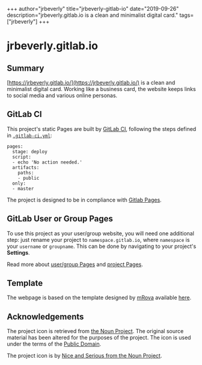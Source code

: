 +++
author="jrbeverly"
title="jrbeverly-gitlab-io"
date="2019-09-26"
description="jrbeverly.gitlab.io is a clean and minimalist digital card."
tags=["jrbeverly"]
+++
# jrbeverly.gitlab.io

## Summary

[https://jrbeverly.gitlab.io/](https://jrbeverly.gitlab.io/) is a clean and minimalist digital card.  Working like a business card, the website keeps links to social media and various online personas.

## GitLab CI

This project's static Pages are built by [GitLab CI](https://about.gitlab.com/gitlab-ci/), following the steps
defined in [`.gitlab-ci.yml`](.gitlab-ci.yml):

```
pages:
  stage: deploy
  script:
  - echo 'No action needed.'
  artifacts:
    paths:
    - public
  only:
  - master
```

The project is designed to be in compliance with [Gitlab Pages](http://doc.gitlab.com/ee/pages/README.html#user-or-group-pages).

## GitLab User or Group Pages

To use this project as your user/group website, you will need one additional
step: just rename your project to `namespace.gitlab.io`, where `namespace` is
your `username` or `groupname`. This can be done by navigating to your
project's **Settings**.

Read more about [user/group Pages](http://doc.gitlab.com/ee/pages/README.html#user-or-group-pages) and [project Pages](http://doc.gitlab.com/ee/pages/README.html#project-pages).

## Template

The webpage is based on the template designed by [mRova](http://www.mrova.com) available [here](http://www.mrova.com/free-one-page-responsive-html-resume-template/).

## Acknowledgements

The project icon is retrieved from [the Noun Project](docs/icon/icon.json). The original source material has been altered for the purposes of the project. The icon is used under the terms of the [Public Domain](https://creativecommons.org/publicdomain/zero/1.0/).

The project icon is by [Nice and Serious from the Noun Project](https://thenounproject.com/term/link/89021/).